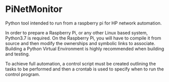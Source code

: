 # PiNetMonitor
Python tool intended to run from a raspberry pi for HP network automation.

In order to prepare a Raspberry Pi, or any other Linux based system, Python3.7 is required. On the Raspberry Pi, you will have to compile it from source and then modify the ownerships and symbolic links to associate. 
Building a Python Virtual Environment is highly recommended when building and testing.

To achieve full automation, a control script must be created outlining the tasks to be performed and then a crontab is used to specify when to run the control program. 
